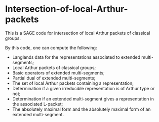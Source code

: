 # Intersection-of-local-Arthur-packets
This is a SAGE code for intersection of local Arthur packets of classical groups.

By this code, one can compute the following:

- Langlands data for the representations associated to extended multi-segments;
- Local Arthur packets of classical groups;
- Basic operators of extended multi-segments;<br>
- Partial dual of extended multi-segments;<br>
- The set of local Arthur packets containing a representation; <br>
- Determination if a given irreducible representation is of Arthur type or not;<br>
- Determination if an extended multi-segment gives a representation in the associated L-packet;<br>
- The absolutely maximal form and the absolutely maximal form of an extended multi-segment.
